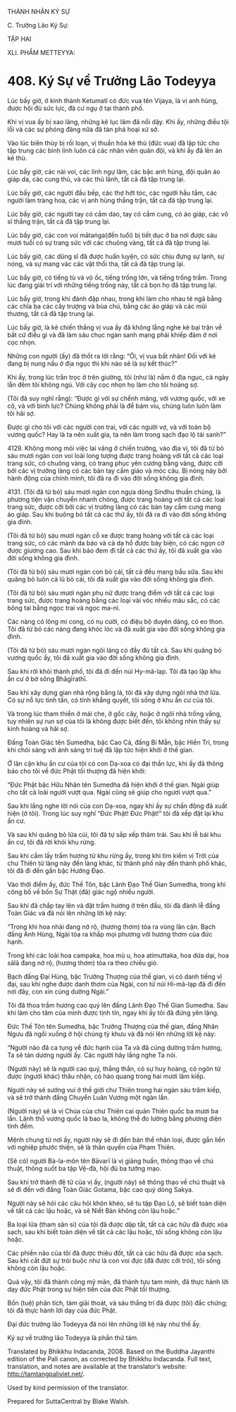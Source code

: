 THÁNH NHÂN KÝ SỰ

C. Trưởng Lão Ký Sự:

TẬP HAI

XLI. PHẨM METTEYYA:

# 408\. Ký Sự về Trưởng Lão Todeyya

Lúc bấy giờ, ở kinh thành Ketumatī có đức vua tên Vijaya, là vị anh hùng, được hội đủ sức lực, đã cư ngụ ở tại thành phố.

Khi vị vua ấy bị xao lãng, những kẻ lục lâm đã nổi dậy. Khi ấy, những điều tội lỗi và các sự phóng đãng nữa đã tàn phá hoại xứ sở.

Vào lúc biên thùy bị rối loạn, vị thuần hóa kẻ thù (đức vua) đã lập tức cho tập trung các binh lính luôn cả các nhân viên quân đội, và khi ấy đã lên án kẻ thù.

Lúc bấy giờ, các nài voi, các lính ngự lâm, các bậc anh hùng, đội quân áo giáp da, các cung thủ, và các thủ lãnh, tất cả đã tập trung lại.

Lúc bấy giờ, các người đầu bếp, các thợ hớt tóc, các người hầu tắm, các người làm tràng hoa, các vị anh hùng thắng trận, tất cả đã tập trung lại.

Lúc bấy giờ, các người tay có cầm dao, tay có cầm cung, có áo giáp, các võ sĩ thắng trận, tất cả đã tập trung lại.

Lúc bấy giờ, các con voi mātaṅga(đến tuổi) bị tiết dục ở ba nơi được sáu mươi tuổi có sự trang sức với các chuông vàng, tất cả đã tập trung lại.

Lúc bấy giờ, các dũng sĩ đã được huấn luyện, có sức chịu đựng sự lạnh, sự nóng, và sự mang vác các vật thối tha, tất cả đã tập trung lại.

Lúc bấy giờ, có tiếng tù và vỏ ốc, tiếng trống lớn, và tiếng trống trầm. Trong lúc đang giải trí với những tiếng trống này, tất cả bọn họ đã tập trung lại.

Lúc bấy giờ, trong khi đánh đập nhau, trong khi làm cho nhau té ngã bằng các chĩa ba các cây trượng và bùa chú, bằng các áo giáp và các mũi thương, tất cả đã tập trung lại.

Lúc bấy giờ, là kẻ chiến thắng vị vua ấy đã không lắng nghe kẻ bại trận về bất cứ điều gì và đã làm sáu chục ngàn sanh mạng phải khiếp đảm ở nơi cọc nhọn.

Những con người (ấy) đã thốt ra lời rằng: “Ôi, vị vua bất nhân! Đối với kẻ đang bị nung nấu ở địa ngục thì khi nào sẽ là sự kết thúc?”

Khi ấy, trong lúc trằn trọc ở trên giường, tôi (như là) nằm ở địa ngục, cả ngày lẫn đêm tôi không ngủ. Với cây cọc nhọn họ làm cho tôi hoảng sợ.

(Tôi đã suy nghĩ rằng): “Được gì với sự chểnh mảng, với vương quốc, với xe cộ, và với binh lực? Chúng không phải là để bám víu, chúng luôn luôn làm tôi hãi sợ.

Được gì cho tôi với các người con trai, với các người vợ, và với toàn bộ vương quốc? Hay là ta nên xuất gia, ta nên làm trong sạch đạo lộ tái sanh?”

4129\. Không mong mỏi việc lai vãng ở chiến trường, vào địa vị, tôi đã từ bỏ sáu mươi ngàn con voi loài long tượng được trang hoàng với tất cả các loại trang sức, có chuông vàng, có trang phục yên cương bằng vàng, được cỡi bởi các vị trưởng làng có các bàn tay cầm giáo và móc câu. Bị nóng nảy bởi hành động của chính mình, tôi đã ra đi vào đời sống không gia đình.

4131\. (Tôi đã từ bỏ) sáu mươi ngàn con ngựa dòng Sindhu thuần chủng, là phương tiện vận chuyển nhanh chóng, được trang hoàng với tất cả các loại trang sức, được cỡi bởi các vị trưởng làng có các bàn tay cầm cung mang áo giáp. Sau khi buông bỏ tất cả các thứ ấy, tôi đã ra đi vào đời sống không gia đình.

(Tôi đã từ bỏ) sáu mươi ngàn cỗ xe được trang hoàng với tất cả các loại trang sức, có các mảnh da báo và cả da hổ được bày biện, có các ngọn cờ được giương cao. Sau khi bảo đem đi tất cả các thứ ấy, tôi đã xuất gia vào đời sống không gia đình.

(Tôi đã từ bỏ) sáu mươi ngàn con bò cái, tất cả đều mang bầu sữa. Sau khi quăng bỏ luôn cả lũ bò cái, tôi đã xuất gia vào đời sống không gia đình.

(Tôi đã từ bỏ) sáu mươi ngàn phụ nữ được trang điểm với tất cả các loại trang sức, được trang hoàng bằng các loại vải vóc nhiều màu sắc, có các bông tai bằng ngọc trai và ngọc ma-ni.

Các nàng có lông mi cong, có nụ cười, có điệu bộ duyên dáng, có eo thon. Tôi đã từ bỏ các nàng đang khóc lóc và đã xuất gia vào đời sống không gia đình.

(Tôi đã từ bỏ) sáu mươi ngàn ngôi làng có đầy đủ tất cả. Sau khi quăng bỏ vương quốc ấy, tôi đã xuất gia vào đời sống không gia đình.

Sau khi rời khỏi thành phố, tôi đã đi đến núi Hy-mã-lạp. Tôi đã tạo lập khu ẩn cư ở bờ sông Bhāgīrathī.

Sau khi xây dựng gian nhà rộng bằng lá, tôi đã xây dựng ngôi nhà thờ lửa. Có sự nỗ lực tinh tấn, có tính khẳng quyết, tôi sống ở khu ẩn cư của tôi.

Và trong lúc tham thiền ở mái che, ở gốc cây, hoặc ở ngôi nhà trống vắng, tuy nhiên sự run sợ của tôi là không được biết đến, tôi không nhìn thấy sự kinh hoàng và hãi sợ.

Đấng Toàn Giác tên Sumedha, bậc Cao Cả, đấng Bi Mẫn, bậc Hiền Trí, trong khi chói sáng với ánh sáng trí tuệ đã lập tức hiện khởi ở thế gian.

Ở lân cận khu ẩn cư của tôi có con Dạ-xoa có đại thần lực, khi ấy đã thông báo cho tôi về đức Phật tối thượng đã hiện khởi:

“Đức Phật bậc Hữu Nhãn tên Sumedha đã hiện khởi ở thế gian. Ngài giúp cho tất cả loài người vượt qua. Ngài cũng sẽ giúp cho ngươi vượt qua.”

Sau khi lắng nghe lời nói của con Dạ-xoa, ngay khi ấy sự chấn động đã xuất hiện (ở tôi). Trong lúc suy nghĩ “Đức Phật! Đức Phật!” tôi đã xếp đặt lại khu ẩn cư.

Và sau khi quăng bỏ lửa củi, tôi đã tự sắp xếp thảm trải. Sau khi lễ bái khu ẩn cư, tôi đã rời khỏi khu rừng.

Sau khi cầm lấy trầm hương từ khu rừng ấy, trong khi tìm kiếm vị Trời của chư Thiên từ làng này đến làng khác, từ thành phố này đến thành phố khác, tôi đã đi đến gần bậc Hướng Đạo.

Vào thời điểm ấy, đức Thế Tôn, bậc Lãnh Đạo Thế Gian Sumedha, trong khi công bố về bốn Sự Thật (đã) giác ngộ nhiều người.

Sau khi đã chắp tay lên và đặt trầm hương ở trên đầu, tôi đã đảnh lễ đấng Toàn Giác và đã nói lên những lời kệ này:

“Trong khi hoa nhài đang nở rộ, (hương thơm) tỏa ra vùng lân cận. Bạch đấng Anh Hùng, Ngài tỏa ra khắp mọi phương với hương thơm của đức hạnh.

Trong khi các loài hoa campaka, hoa mù u, hoa atimuttaka, hoa dứa dại, hoa sālā đang nở rộ, (hương thơm) tỏa ra theo chiều gió.

Bạch đấng Đại Hùng, bậc Trưởng Thượng của thế gian, vị có danh tiếng vĩ đại, sau khi nghe được danh thơm của Ngài, con từ núi Hi-mã-lạp đã đi đến nơi đây, con xin cúng dường Ngài.”

Tôi đã thoa trầm hương cao quý lên đấng Lãnh Đạo Thế Gian Sumedha. Sau khi làm cho tâm của mình được tịnh tín, ngay khi ấy tôi đã đứng yên lặng.

Đức Thế Tôn tên Sumedha, bậc Trưởng Thượng của thế gian, đấng Nhân Ngưu đã ngồi xuống ở hội chúng tỳ khưu và đã nói lên những lời kệ này:

“Người nào đã ca tụng về đức hạnh của Ta và đã cúng dường trầm hương, Ta sẽ tán dương người ấy. Các người hãy lắng nghe Ta nói.

(Người này) sẽ là người cao quý, thẳng thắn, có sự huy hoàng, có ngôn từ được (người khác) thâu nhận, có hào quang trong hai mươi lăm kiếp.

Người này sẽ sướng vui ở thế giới chư Thiên trong hai ngàn sáu trăm kiếp, và sẽ trở thành đấng Chuyển Luân Vương một ngàn lần.

(Người này) sẽ là vị Chúa của chư Thiên cai quản Thiên quốc ba mươi ba lần. Lãnh thổ vương quốc là bao la, không thể đo lường bằng phương diện tính đếm.

Mệnh chung từ nơi ấy, người này sẽ đi đến bản thể nhân loại, được gắn liền với nghiệp phước thiện, sẽ là thân quyến của Phạm Thiên.

(Sẽ có) người Bà-la-môn tên Bāvarī là vị giảng huấn, thông thạo về chú thuật, thông suốt ba tập Vệ-đà, hội đủ ba tướng mạo.

Sau khi trở thành đệ tử của vị ấy, (người này) sẽ thông thạo về chú thuật và sẽ đi đến với đấng Toàn Giác Gotama, bậc cao quý dòng Sakya.

Người này sẽ hỏi các câu hỏi khôn khéo, sẽ tu tập Đạo Lộ, sẽ biết toàn diện về tất cả các lậu hoặc, và sẽ Niết Bàn không còn lậu hoặc.”

Ba loại lửa (tham sân si) của tôi đã được dập tắt, tất cả các hữu đã được xóa sạch, sau khi biết toàn diện về tất cả các lậu hoặc, tôi sống không còn lậu hoặc.

Các phiền não của tôi đã được thiêu đốt, tất cả các hữu đã được xóa sạch. Sau khi cắt đứt sự trói buộc như là con voi đực (đã được cởi trói), tôi sống không còn lậu hoặc.

Quả vậy, tôi đã thành công mỹ mãn, đã thành tựu tam minh, đã thực hành lời dạy đức Phật trong sự hiện tiền của đức Phật tối thượng.

Bốn (tuệ) phân tích, tám giải thoát, và sáu thắng trí đã được (tôi) đắc chứng; tôi đã thực hành lời dạy của đức Phật.

Đại đức trưởng lão Todeyya đã nói lên những lời kệ này như thế ấy.

Ký sự về trưởng lão Todeyya là phần thứ tám.

Translated by Bhikkhu Indacanda, 2008. Based on the Buddha Jayanthi edition of the Pali canon, as corrected by Bhikkhu Indacanda. Full text, translation, and notes are available at the translator’s website: http://tamtangpaliviet.net/.

Used by kind permission of the translator.

Prepared for SuttaCentral by Blake Walsh.